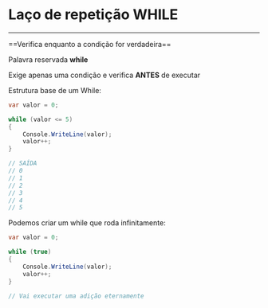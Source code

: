 # Laço de repetição WHILE
---

==Verifica enquanto a condição for verdadeira==

Palavra reservada __while__

Exige apenas uma condição e verifica __ANTES__ de executar

Estrutura base de um While:

```csharp
var valor = 0;

while (valor <= 5)
{
    Console.WriteLine(valor);
    valor++;
}

// SAÍDA
// 0
// 1
// 2
// 3
// 4
// 5
```

Podemos criar um while que roda infinitamente:

```csharp
var valor = 0;

while (true)
{
    Console.WriteLine(valor);
    valor++;
}

// Vai executar uma adição eternamente
```